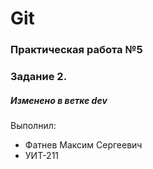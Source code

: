 # Git
### Практическая работа №5
### Задание 2.
##### Изменено в ветке dev
Выполнил:
* Фатнев Максим Сергеевич 
* УИТ-211
